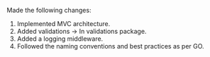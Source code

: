 Made the following changes:

1. Implemented MVC architecture.
2. Added validations -> In validations package.
3. Added a logging middleware.
4. Followed the naming conventions and best practices as per GO.
